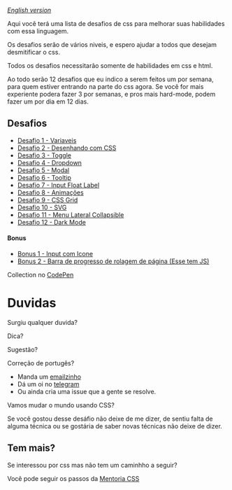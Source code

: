 *[English version](https://github.com/schirrel/css-challenges)*

Aqui você terá uma lista de desafios de css para melhorar suas habilidades com essa linguagem.

Os desafios serão de vários niveis, e espero ajudar a todos que desejam desmitificar o css.

Todos os desafios necessitarão somente de habilidades em css e html.

Ao todo serão 12 desafios que eu indico a serem feitos um por semana, para quem estiver entrando na parte do css agora.
Se você for mais experiente podera fazer 3 por semanas, e pros mais hard-mode, podem fazer um por dia em 12 dias.


## Desafios

- [Desafio 1 - Variaveis](desafio-1.md)
- [Desafio 2 - Desenhando com CSS](desafio-2.md)
- [Desafio 3 - Toggle](desafio-3.md)
- [Desafio 4 - Dropdown](desafio-4.md)
- [Desafio 5 - Modal](desafio-5.md)
- [Desafio 6 - Tooltip](desafio-6.md)
- [Desafio 7 - Input Float Label](desafio-7.md)
- [Desafio 8 - Animações](desafio-8.md)
- [Desafio 9 - CSS Grid](desafio-9.md)
- [Desafio 10 - SVG](desafio-10.md)
- [Desafio 11 - Menu Lateral Collapsible](desafio-11.md)
- [Desafio 12 - Dark Mode](desafio-12.md)

#### Bonus
- [Bonus 1 -  Input com Icone](desafio-bonus-1.md)
- [Bonus 2 -  Barra de progresso de rolagem de página (Esse tem JS)](desafio-bonus-2.md)


Collection no [CodePen](https://codepen.io/collection/AaZmOo)

# Duvidas

Surgiu qualquer duvida?

Dica?

Sugestão?

Correção de portugês? 


- Manda um [emailzinho](mailto:alan@schirrel.dev)
- Dá um oi no [telegram](https://t.me/schirrel)
- Ou ainda cria uma issue que a gente se resolve.




Vamos mudar o mundo usando CSS?

Se você gostou desse desáfio não deixe de me dizer, de sentiu falta de alguma técnica ou se gostária de saber novas técnicas não deixe de dizer.


## Tem mais?

Se interessou por css mas não tem um caminhho a seguir?

Você pode seguir os passos da [Mentoria CSS](https://github.com/schirrel/mentoria-css)
